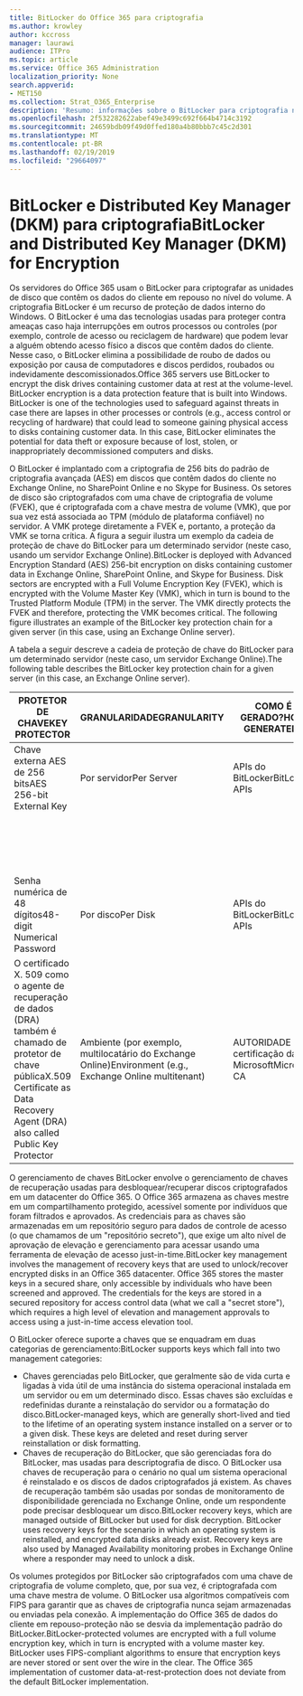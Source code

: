 ```yaml
---
title: BitLocker do Office 365 para criptografia
ms.author: krowley
author: kccross
manager: laurawi
audience: ITPro
ms.topic: article
ms.service: Office 365 Administration
localization_priority: None
search.appverid:
- MET150
ms.collection: Strat_O365_Enterprise
description: 'Resumo: informações sobre o BitLocker para criptografia na nuvem.'
ms.openlocfilehash: 2f532282622abef49e3499c692f664b4714c3192
ms.sourcegitcommit: 24659bdb09f49d0ffed180a4b80bbb7c45c2d301
ms.translationtype: MT
ms.contentlocale: pt-BR
ms.lasthandoff: 02/19/2019
ms.locfileid: "29664097"
---
```

# <a name="bitlocker-and-distributed-key-manager-dkm-for-encryption"></a><span data-ttu-id="debe1-103">BitLocker e Distributed Key Manager (DKM) para criptografia</span><span class="sxs-lookup"><span data-stu-id="debe1-103">BitLocker and Distributed Key Manager (DKM) for Encryption</span></span>
<span data-ttu-id="debe1-p101">Os servidores do Office 365 usam o BitLocker para criptografar as unidades de disco que contêm os dados do cliente em repouso no nível do volume. A criptografia BitLocker é um recurso de proteção de dados interno do Windows. O BitLocker é uma das tecnologias usadas para proteger contra ameaças caso haja interrupções em outros processos ou controles (por exemplo, controle de acesso ou reciclagem de hardware) que podem levar a alguém obtendo acesso físico a discos que contêm dados do cliente. Nesse caso, o BitLocker elimina a possibilidade de roubo de dados ou exposição por causa de computadores e discos perdidos, roubados ou indevidamente descomissionados.</span><span class="sxs-lookup"><span data-stu-id="debe1-p101">Office 365 servers use BitLocker to encrypt the disk drives containing customer data at rest at the volume-level. BitLocker encryption is a data protection feature that is built into Windows. BitLocker is one of the technologies used to safeguard against threats in case there are lapses in other processes or controls (e.g., access control or recycling of hardware) that could lead to someone gaining physical access to disks containing customer data. In this case, BitLocker eliminates the potential for data theft or exposure because of lost, stolen, or inappropriately decommissioned computers and disks.</span></span>

<span data-ttu-id="debe1-p102">O BitLocker é implantado com a criptografia de 256 bits do padrão de criptografia avançada (AES) em discos que contêm dados do cliente no Exchange Online, no SharePoint Online e no Skype for Business. Os setores de disco são criptografados com uma chave de criptografia de volume (FVEK), que é criptografada com a chave mestra de volume (VMK), que por sua vez está associada ao TPM (módulo de plataforma confiável) no servidor. A VMK protege diretamente a FVEK e, portanto, a proteção da VMK se torna crítica. A figura a seguir ilustra um exemplo da cadeia de proteção de chave do BitLocker para um determinado servidor (neste caso, usando um servidor Exchange Online).</span><span class="sxs-lookup"><span data-stu-id="debe1-p102">BitLocker is deployed with Advanced Encryption Standard (AES) 256-bit encryption on disks containing customer data in Exchange Online, SharePoint Online, and Skype for Business. Disk sectors are encrypted with a Full Volume Encryption Key (FVEK), which is encrypted with the Volume Master Key (VMK), which in turn is bound to the Trusted Platform Module (TPM) in the server. The VMK directly protects the FVEK and therefore, protecting the VMK becomes critical. The following figure illustrates an example of the BitLocker key protection chain for a given server (in this case, using an Exchange Online server).</span></span>

<span data-ttu-id="debe1-112">A tabela a seguir descreve a cadeia de proteção de chave do BitLocker para um determinado servidor (neste caso, um servidor Exchange Online).</span><span class="sxs-lookup"><span data-stu-id="debe1-112">The following table describes the BitLocker key protection chain for a given server (in this case, an Exchange Online server).</span></span>

| <span data-ttu-id="debe1-113">PROTETOR DE CHAVE</span><span class="sxs-lookup"><span data-stu-id="debe1-113">KEY PROTECTOR</span></span> | <span data-ttu-id="debe1-114">GRANULARIDADE</span><span class="sxs-lookup"><span data-stu-id="debe1-114">GRANULARITY</span></span> | <span data-ttu-id="debe1-115">COMO É GERADO?</span><span class="sxs-lookup"><span data-stu-id="debe1-115">HOW GENERATED?</span></span> | <span data-ttu-id="debe1-116">ONDE É ARMAZENADO?</span><span class="sxs-lookup"><span data-stu-id="debe1-116">WHERE IS IT STORED?</span></span> | <span data-ttu-id="debe1-117">PROTE</span><span class="sxs-lookup"><span data-stu-id="debe1-117">PROTECTION</span></span> |
|--------------------------------------------------------------------------------|-------------------------------------------------|----------------|-------------------------|--------------------------------------------------------------------------------------------------|
| <span data-ttu-id="debe1-118">Chave externa AES de 256 bits</span><span class="sxs-lookup"><span data-stu-id="debe1-118">AES 256-bit External Key</span></span> | <span data-ttu-id="debe1-119">Por servidor</span><span class="sxs-lookup"><span data-stu-id="debe1-119">Per Server</span></span> | <span data-ttu-id="debe1-120">APIs do BitLocker</span><span class="sxs-lookup"><span data-stu-id="debe1-120">BitLocker APIs</span></span> | <span data-ttu-id="debe1-121">TPM ou secreto seguro</span><span class="sxs-lookup"><span data-stu-id="debe1-121">TPM or Secret Safe</span></span> | <span data-ttu-id="debe1-122">Lockbox/controle de acesso</span><span class="sxs-lookup"><span data-stu-id="debe1-122">Lockbox / Access Control</span></span> |
|  |  |  | <span data-ttu-id="debe1-123">Registro do servidor de caixa de correio</span><span class="sxs-lookup"><span data-stu-id="debe1-123">Mailbox Server Registry</span></span> | <span data-ttu-id="debe1-124">TPM criptografado</span><span class="sxs-lookup"><span data-stu-id="debe1-124">TPM encrypted</span></span> |
| <span data-ttu-id="debe1-125">Senha numérica de 48 dígitos</span><span class="sxs-lookup"><span data-stu-id="debe1-125">48-digit Numerical Password</span></span> | <span data-ttu-id="debe1-126">Por disco</span><span class="sxs-lookup"><span data-stu-id="debe1-126">Per Disk</span></span> | <span data-ttu-id="debe1-127">APIs do BitLocker</span><span class="sxs-lookup"><span data-stu-id="debe1-127">BitLocker APIs</span></span> | <span data-ttu-id="debe1-128">Active Directory</span><span class="sxs-lookup"><span data-stu-id="debe1-128">Active Directory</span></span> | <span data-ttu-id="debe1-129">Lockbox/controle de acesso</span><span class="sxs-lookup"><span data-stu-id="debe1-129">Lockbox / Access Control</span></span> |
| <span data-ttu-id="debe1-130">O certificado X. 509 como o agente de recuperação de dados (DRA) também é chamado de protetor de chave pública</span><span class="sxs-lookup"><span data-stu-id="debe1-130">X.509 Certificate as Data Recovery Agent (DRA) also called Public Key Protector</span></span> | <span data-ttu-id="debe1-131">Ambiente (por exemplo, multilocatário do Exchange Online)</span><span class="sxs-lookup"><span data-stu-id="debe1-131">Environment (e.g., Exchange Online multitenant)</span></span> | <span data-ttu-id="debe1-132">AUTORIDADE de certificação da Microsoft</span><span class="sxs-lookup"><span data-stu-id="debe1-132">Microsoft CA</span></span> | <span data-ttu-id="debe1-133">Sistema de compilação</span><span class="sxs-lookup"><span data-stu-id="debe1-133">Build System</span></span> | <span data-ttu-id="debe1-p103">Não há um usuário com a senha completa para a chave privada. A senha está sob proteção física.</span><span class="sxs-lookup"><span data-stu-id="debe1-p103">No one user has the full password to the private key. The password is under physical protection.</span></span> |


<span data-ttu-id="debe1-p104">O gerenciamento de chaves BitLocker envolve o gerenciamento de chaves de recuperação usadas para desbloquear/recuperar discos criptografados em um datacenter do Office 365. O Office 365 armazena as chaves mestre em um compartilhamento protegido, acessível somente por indivíduos que foram filtrados e aprovados. As credenciais para as chaves são armazenadas em um repositório seguro para dados de controle de acesso (o que chamamos de um "repositório secreto"), que exige um alto nível de aprovação de elevação e gerenciamento para acessar usando uma ferramenta de elevação de acesso just-in-time.</span><span class="sxs-lookup"><span data-stu-id="debe1-p104">BitLocker key management involves the management of recovery keys that are used to unlock/recover encrypted disks in an Office 365 datacenter. Office 365 stores the master keys in a secured share, only accessible by individuals who have been screened and approved. The credentials for the keys are stored in a secured repository for access control data (what we call a "secret store"), which requires a high level of elevation and management approvals to access using a just-in-time access elevation tool.</span></span>

<span data-ttu-id="debe1-139">O BitLocker oferece suporte a chaves que se enquadram em duas categorias de gerenciamento:</span><span class="sxs-lookup"><span data-stu-id="debe1-139">BitLocker supports keys which fall into two management categories:</span></span>
- <span data-ttu-id="debe1-p105">Chaves gerenciadas pelo BitLocker, que geralmente são de vida curta e ligadas à vida útil de uma instância do sistema operacional instalada em um servidor ou em um determinado disco. Essas chaves são excluídas e redefinidas durante a reinstalação do servidor ou a formatação do disco.</span><span class="sxs-lookup"><span data-stu-id="debe1-p105">BitLocker-managed keys, which are generally short-lived and tied to the lifetime of an operating system instance installed on a server or to a given disk. These keys are deleted and reset during server reinstallation or disk formatting.</span></span>
- <span data-ttu-id="debe1-p106">Chaves de recuperação do BitLocker, que são gerenciadas fora do BitLocker, mas usadas para descriptografia de disco. O BitLocker usa chaves de recuperação para o cenário no qual um sistema operacional é reinstalado e os discos de dados criptografados já existem. As chaves de recuperação também são usadas por sondas de monitoramento de disponibilidade gerenciada no Exchange Online, onde um respondente pode precisar desbloquear um disco.</span><span class="sxs-lookup"><span data-stu-id="debe1-p106">BitLocker recovery keys, which are managed outside of BitLocker but used for disk decryption. BitLocker uses recovery keys for the scenario in which an operating system is reinstalled, and encrypted data disks already exist. Recovery keys are also used by Managed Availability monitoring probes in Exchange Online where a responder may need to unlock a disk.</span></span>

<span data-ttu-id="debe1-p107">Os volumes protegidos por BitLocker são criptografados com uma chave de criptografia de volume completo, que, por sua vez, é criptografada com uma chave mestra de volume. O BitLocker usa algoritmos compatíveis com FIPS para garantir que as chaves de criptografia nunca sejam armazenadas ou enviadas pela conexão. A implementação do Office 365 de dados do cliente em repouso-proteção não se desvia da implementação padrão do BitLocker.</span><span class="sxs-lookup"><span data-stu-id="debe1-p107">BitLocker-protected volumes are encrypted with a full volume encryption key, which in turn is encrypted with a volume master key. BitLocker uses FIPS-compliant algorithms to ensure that encryption keys are never stored or sent over the wire in the clear. The Office 365 implementation of customer data-at-rest-protection does not deviate from the default BitLocker implementation.</span></span>